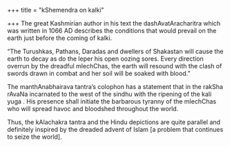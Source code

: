 +++
title = "kShemendra on kalki"

+++
The great Kashmirian author in his text the dashAvatAracharitra which
was written in 1066 AD describes the conditions that would prevail on
the earth just before the coming of kalki. 
 
“The Turushkas, Pathans, Daradas and dwellers of Shakastan will cause
the earth to decay as do the leper his open oozing sores. Every
direction overrun by the dreadful mlechChas, the earth will resound with
the clash of swords drawn in combat and her soil will be soaked with
blood.”

The manthAnabhairava tantra’s colophon has a statement that in the
rakSha rAvaNa incarnated to the west of the sindhu with the ripening of
the kali yuga . His presence shall initiate the barbarous tyranny of the
mlechChas who will spread havoc and bloodshed throughout the world.

Thus, the kAlachakra tantra and the Hindu depictions are quite parallel
and definitely inspired by the dreaded advent of Islam \[a problem that
continues to seize the world\].
